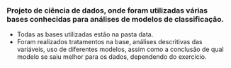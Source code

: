 ### Projeto de ciência de dados, onde foram utilizadas várias bases conhecidas para análises de modelos de classificação.

- Todas as bases utilizadas estão na pasta data. 
- Foram realizados tratamentos na base, análises descritivas das variáveis, uso de diferentes modelos, assim como a conclusão de qual modelo se saiu melhor para os dados, dependendo do exercício.

